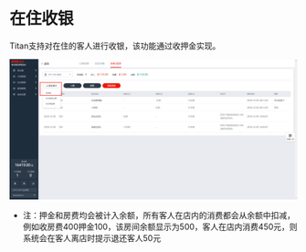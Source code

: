 # 在住收银

Titan支持对在住的客人进行收银，该功能通过收押金实现。

![&#x70B9;&#x51FB;&#x66F4;&#x591A;&#x64CD;&#x4F5C;-&#x6536;&#x62BC;&#x91D1;&#x8FDB;&#x884C;&#x591A;&#x6B21;&#x5728;&#x4F4F;&#x6536;&#x6B3E;&#x64CD;&#x4F5C;](../../../.gitbook/assets/image%20%28106%29.png)

* 注：押金和房费均会被计入余额，所有客人在店内的消费都会从余额中扣减，例如收房费400押金100，该房间余额显示为500，客人在店内消费450元，则系统会在客人离店时提示退还客人50元

